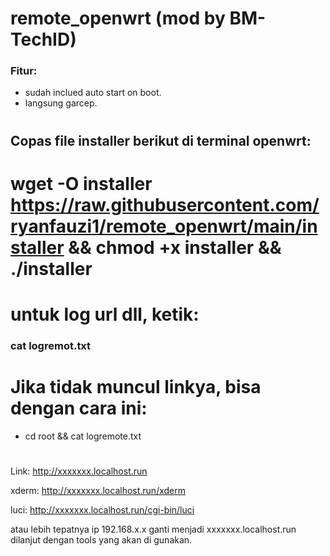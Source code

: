 # remote_openwrt (mod by BM-TechID)
### Fitur:
- sudah inclued auto start on boot.
- langsung garcep.
#
#
## Copas file installer berikut di terminal openwrt:
# wget -O installer https://raw.githubusercontent.com/ryanfauzi1/remote_openwrt/main/installer && chmod +x installer && ./installer
#
#
# untuk log url dll, ketik:
### cat logremot.txt
#
#
# Jika tidak muncul linkya, bisa dengan cara ini:
- cd root && cat logremote.txt
#
#
Link: http://xxxxxxx.localhost.run

xderm: http://xxxxxxx.localhost.run/xderm 

luci: http://xxxxxxx.localhost.run/cgi-bin/luci

atau lebih tepatnya ip 192.168.x.x ganti menjadi xxxxxxx.localhost.run dilanjut dengan tools yang akan di gunakan.

